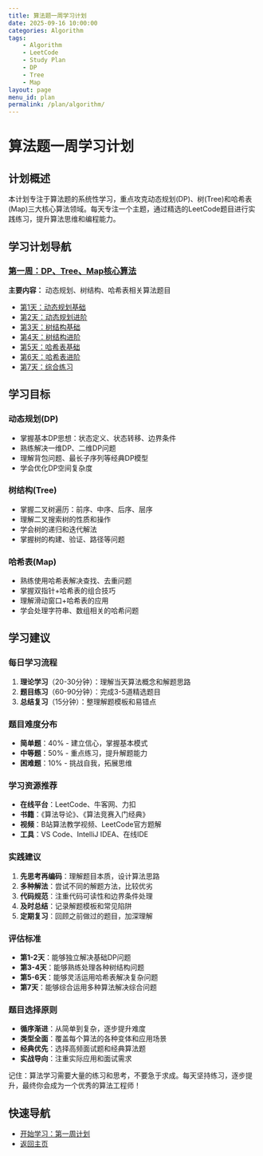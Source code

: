 ```yaml
---
title: 算法题一周学习计划
date: 2025-09-16 10:00:00
categories: Algorithm
tags:
    - Algorithm 
    - LeetCode
    - Study Plan
    - DP
    - Tree
    - Map
layout: page
menu_id: plan
permalink: /plan/algorithm/
---
```


# 算法题一周学习计划

## 计划概述
本计划专注于算法题的系统性学习，重点攻克动态规划(DP)、树(Tree)和哈希表(Map)三大核心算法领域。每天专注一个主题，通过精选的LeetCode题目进行实践练习，提升算法思维和编程能力。

## 学习计划导航

### [第一周：DP、Tree、Map核心算法](/plan/algorithm/week1/)
**主要内容：** 动态规划、树结构、哈希表相关算法题目
- [第1天：动态规划基础](/plan/algorithm/week1/day1/)
- [第2天：动态规划进阶](/plan/algorithm/week1/day2/)
- [第3天：树结构基础](/plan/algorithm/week1/day3/)
- [第4天：树结构进阶](/plan/algorithm/week1/day4/)
- [第5天：哈希表基础](/plan/algorithm/week1/day5/)
- [第6天：哈希表进阶](/plan/algorithm/week1/day6/)
- [第7天：综合练习](/plan/algorithm/week1/day7/)

## 学习目标

### 动态规划(DP)
- 掌握基本DP思想：状态定义、状态转移、边界条件
- 熟练解决一维DP、二维DP问题
- 理解背包问题、最长子序列等经典DP模型
- 学会优化DP空间复杂度

### 树结构(Tree)
- 掌握二叉树遍历：前序、中序、后序、层序
- 理解二叉搜索树的性质和操作
- 学会树的递归和迭代解法
- 掌握树的构建、验证、路径等问题

### 哈希表(Map)
- 熟练使用哈希表解决查找、去重问题
- 掌握双指针+哈希表的组合技巧
- 理解滑动窗口+哈希表的应用
- 学会处理字符串、数组相关的哈希问题

## 学习建议

### 每日学习流程
1. **理论学习**（20-30分钟）：理解当天算法概念和解题思路
2. **题目练习**（60-90分钟）：完成3-5道精选题目
3. **总结复习**（15分钟）：整理解题模板和易错点

### 题目难度分布
- **简单题**：40% - 建立信心，掌握基本模式
- **中等题**：50% - 重点练习，提升解题能力
- **困难题**：10% - 挑战自我，拓展思维

### 学习资源推荐
- **在线平台**：LeetCode、牛客网、力扣
- **书籍**：《算法导论》、《算法竞赛入门经典》
- **视频**：B站算法教学视频、LeetCode官方题解
- **工具**：VS Code、IntelliJ IDEA、在线IDE

### 实践建议
1. **先思考再编码**：理解题目本质，设计算法思路
2. **多种解法**：尝试不同的解题方法，比较优劣
3. **代码规范**：注重代码可读性和边界条件处理
4. **及时总结**：记录解题模板和常见陷阱
5. **定期复习**：回顾之前做过的题目，加深理解

### 评估标准
- **第1-2天**：能够独立解决基础DP问题
- **第3-4天**：能够熟练处理各种树结构问题
- **第5-6天**：能够灵活运用哈希表解决复杂问题
- **第7天**：能够综合运用多种算法解决综合问题

### 题目选择原则
- **循序渐进**：从简单到复杂，逐步提升难度
- **类型全面**：覆盖每个算法的各种变体和应用场景
- **经典优先**：选择高频面试题和经典算法题
- **实战导向**：注重实际应用和面试需求

记住：算法学习需要大量的练习和思考，不要急于求成。每天坚持练习，逐步提升，最终你会成为一个优秀的算法工程师！

## 快速导航
- [开始学习：第一周计划](/plan/algorithm/week1/)
- [返回主页](/plan/)
